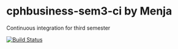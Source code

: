 # cphbusiness-sem3-ci by Menja
Continuous integration for third semester

[![Build Status](https://travis-ci.org/menjaw/cphbusiness-sem3-ci.svg?branch=master)](https://travis-ci.org/menjaw/cphbusiness-sem3-ci)

